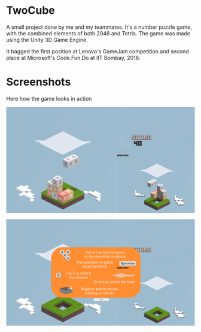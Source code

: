 # TwoCube

A small project done by me and my teammates. It's a number puzzle game, with the combined elements of both 2048 and Tetris. The game was made using the Unity 3D Game Engine.

It bagged the first position at Lenovo's GameJam competition and second place at Microsoft's Code.Fun.Do at IIT Bombay, 2016.

# Screenshots

Here how the game looks in action

![GitHub Logo](/SCR2.png)

![GitHub Logo](/SCR1.png)